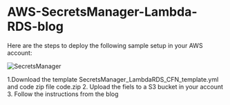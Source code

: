 # AWS-SecretsManager-Lambda-RDS-blog

Here are the steps to deploy the following sample setup in your AWS account:

![SecretsManager](https://github.com/aws-samples/automating-governance-sample/tree/master/AWS-SecretsManager-Lambda-RDS-blog/secretsmanager_blog.png)

1.Download the template SecretsManager_LambdaRDS_CFN_template.yml and code zip file code.zip
2. Upload the fiels to a S3 bucket in your account 
3. Follow the instructions from the blog 
